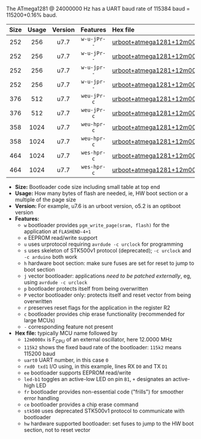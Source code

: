 The ATmega1281 @ 24000000 Hz has a UART baud rate of 115384 baud = 115200+0.16% baud.

|Size|Usage|Version|Features|Hex file|
|:-:|:-:|:-:|:-:|:--|
|252|256|u7.7|`w-u-jPr--`|[urboot+atmega1281+12m0000x+++57k6_uart0_rxe0_txe1_led+b5.hex](https://raw.githubusercontent.com/stefanrueger/urboot.hex/main/cores/megacore/atmega1281/external_oscillator/fcpu+12m0000_Hz/br+++57k6_bps/urboot+atmega1281+12m0000x+++57k6_uart0_rxe0_txe1_led+b5.hex)|
|252|256|u7.7|`w-u-jPr--`|[urboot+atmega1281+12m0000x+++57k6_uart1_rxd2_txd3_led+b5.hex](https://raw.githubusercontent.com/stefanrueger/urboot.hex/main/cores/megacore/atmega1281/external_oscillator/fcpu+12m0000_Hz/br+++57k6_bps/urboot+atmega1281+12m0000x+++57k6_uart1_rxd2_txd3_led+b5.hex)|
|252|256|u7.7|`w-u-jpr--`|[urboot+atmega1281+12m0000x+++57k6_uart0_rxe0_txe1_led+b5_fr.hex](https://raw.githubusercontent.com/stefanrueger/urboot.hex/main/cores/megacore/atmega1281/external_oscillator/fcpu+12m0000_Hz/br+++57k6_bps/urboot+atmega1281+12m0000x+++57k6_uart0_rxe0_txe1_led+b5_fr.hex)|
|252|256|u7.7|`w-u-jpr--`|[urboot+atmega1281+12m0000x+++57k6_uart1_rxd2_txd3_led+b5_fr.hex](https://raw.githubusercontent.com/stefanrueger/urboot.hex/main/cores/megacore/atmega1281/external_oscillator/fcpu+12m0000_Hz/br+++57k6_bps/urboot+atmega1281+12m0000x+++57k6_uart1_rxd2_txd3_led+b5_fr.hex)|
|376|512|u7.7|`weu-jPr-c`|[urboot+atmega1281+12m0000x+++57k6_uart0_rxe0_txe1_ee_led+b5_fr_ce.hex](https://raw.githubusercontent.com/stefanrueger/urboot.hex/main/cores/megacore/atmega1281/external_oscillator/fcpu+12m0000_Hz/br+++57k6_bps/urboot+atmega1281+12m0000x+++57k6_uart0_rxe0_txe1_ee_led+b5_fr_ce.hex)|
|376|512|u7.7|`weu-jPr-c`|[urboot+atmega1281+12m0000x+++57k6_uart1_rxd2_txd3_ee_led+b5_fr_ce.hex](https://raw.githubusercontent.com/stefanrueger/urboot.hex/main/cores/megacore/atmega1281/external_oscillator/fcpu+12m0000_Hz/br+++57k6_bps/urboot+atmega1281+12m0000x+++57k6_uart1_rxd2_txd3_ee_led+b5_fr_ce.hex)|
|358|1024|u7.7|`weu-hpr-c`|[urboot+atmega1281+12m0000x+++57k6_uart0_rxe0_txe1_ee_led+b5_fr_ce_hw.hex](https://raw.githubusercontent.com/stefanrueger/urboot.hex/main/cores/megacore/atmega1281/external_oscillator/fcpu+12m0000_Hz/br+++57k6_bps/urboot+atmega1281+12m0000x+++57k6_uart0_rxe0_txe1_ee_led+b5_fr_ce_hw.hex)|
|358|1024|u7.7|`weu-hpr-c`|[urboot+atmega1281+12m0000x+++57k6_uart1_rxd2_txd3_ee_led+b5_fr_ce_hw.hex](https://raw.githubusercontent.com/stefanrueger/urboot.hex/main/cores/megacore/atmega1281/external_oscillator/fcpu+12m0000_Hz/br+++57k6_bps/urboot+atmega1281+12m0000x+++57k6_uart1_rxd2_txd3_ee_led+b5_fr_ce_hw.hex)|
|464|1024|u7.7|`wes-hpr-c`|[urboot+atmega1281+12m0000x+++57k6_uart0_rxe0_txe1_ee_led+b5_fr_ce_stk500_hw.hex](https://raw.githubusercontent.com/stefanrueger/urboot.hex/main/cores/megacore/atmega1281/external_oscillator/fcpu+12m0000_Hz/br+++57k6_bps/urboot+atmega1281+12m0000x+++57k6_uart0_rxe0_txe1_ee_led+b5_fr_ce_stk500_hw.hex)|
|464|1024|u7.7|`wes-hpr-c`|[urboot+atmega1281+12m0000x+++57k6_uart1_rxd2_txd3_ee_led+b5_fr_ce_stk500_hw.hex](https://raw.githubusercontent.com/stefanrueger/urboot.hex/main/cores/megacore/atmega1281/external_oscillator/fcpu+12m0000_Hz/br+++57k6_bps/urboot+atmega1281+12m0000x+++57k6_uart1_rxd2_txd3_ee_led+b5_fr_ce_stk500_hw.hex)|

- **Size:** Bootloader code size including small table at top end
- **Usage:** How many bytes of flash are needed, ie, HW boot section or a multiple of the page size
- **Version:** For example, u7.6 is an urboot version, o5.2 is an optiboot version
- **Features:**
  + `w` bootloader provides `pgm_write_page(sram, flash)` for the application at `FLASHEND-4+1`
  + `e` EEPROM read/write support
  + `u` uses urprotocol requiring `avrdude -c urclock` for programming
  + `s` uses skeleton of STK500v1 protocol (deprecated); `-c urclock` and `-c arduino` both work
  + `h` hardware boot section: make sure fuses are set for reset to jump to boot section
  + `j` vector bootloader: applications *need to be patched externally*, eg, using `avrdude -c urclock`
  + `p` bootloader protects itself from being overwritten
  + `P` vector bootloader only: protects itself and reset vector from being overwritten
  + `r` preserves reset flags for the application in the register R2
  + `c` bootloader provides chip erase functionality (recommended for large MCUs)
  + `-` corresponding feature not present
- **Hex file:** typically MCU name followed by
  + `12m0000x` is F<sub>CPU</sub> of an external oscillator, here 12.0000 MHz
  + `115k2` shows the fixed baud rate of the bootloader: `115k2` means 115200 baud
  + `uart0` UART number, in this case `0`
  + `rxd0 txd1` I/O using, in this example, lines RX `D0` and TX `D1`
  + `ee` bootloader supports EEPROM read/write
  + `led-b1` toggles an active-low LED on pin `B1`, `+` designates an active-high LED
  + `fr` bootloader provides non-essential code ("frills") for smoother error handling
  + `ce` bootloader provides a chip erase command
  + `stk500` uses deprecated STK500v1 protocol to communicate with bootloader
  + `hw` hardware supported bootloader: set fuses to jump to the HW boot section, not to reset vector
